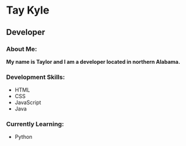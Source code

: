 # Tay Kyle
## Developer
### About Me:
**My name is Taylor and I am a developer located in northern Alabama.**

### Development Skills:
* HTML
* CSS
* JavaScript
* Java

### Currently Learning:
* Python
